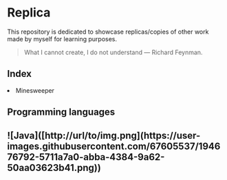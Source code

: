 # Replica
This repository is dedicated to showcase replicas/copies of other work made by myself for learning purposes.
>What I cannot create, I do not understand — Richard Feynman.
## Index
<li>Minesweeper</li>

<h2>Programming languages<h2>
  ![Java]([http://url/to/img.png](https://user-images.githubusercontent.com/67605537/194676792-5711a7a0-abba-4384-9a62-50aa03623b41.png))

